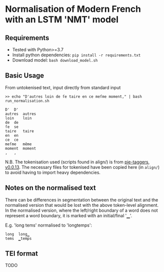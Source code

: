# Normalisation of Modern French with an LSTM 'NMT' model

## Requirements

- Tested with Python>=3.7
- Install python dependencies: `pip install -r requirements.txt`
- Download model: `bash download_model.sh`

## Basic Usage

From untokenised text, input directly from standard input

```
>> echo "D'autres loin de ſe taire en ce meſme moment," | bash run_normalisation.sh

D'	D'
autres	autres
loin	loin
de	de
ſe	se
taire	taire
en	en
ce	ce
meſme	même
moment	moment
,	,

```

N.B. The tokenisation used (scripts found in align/) is from [pie-taggers, v0.0.13](https://github.com/hipster-philology/nlp-pie-taggers/blob/80a1b7477abb4abaaac943c793cf1fb2c106749a/pie_extended/models/fr/tokenizer.py). The necessary files for tokenised have been copied here (in `align/`) to avoid having to import heavy dependencies.


## Notes on the normalised text

There can be differences in segmentation between the original text and the normalised version that would be lost with the above token-level alignment. In the normalised version, where the left/right boundary of a word does not represent a word boundary, it is marked with an initial/final '▁'.

E.g. 'long tems' normalised to 'longtemps':

```
long  long▁
tems  ▁temps
```



## TEI format

TODO


